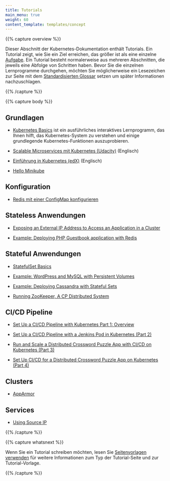 ```yaml
---
title: Tutorials
main_menu: true
weight: 60
content_template: templates/concept
---
```


{{% capture overview %}}

Dieser Abschnitt der Kubernetes-Dokumentation enthält Tutorials.
Ein Tutorial zeigt, wie Sie ein Ziel erreichen, das größer ist als eine einzelne [Aufgabe](/docs/tasks/). 
Ein Tutorial besteht normalerweise aus mehreren Abschnitten, die jeweils eine Abfolge von Schritten haben.
Bevor Sie die einzelnen Lernprogramme durchgehen, möchten Sie möglicherweise ein Lesezeichen zur Seite mit dem [Standardisierten Glossar](/docs/reference/glossary/) setzen um später Informationen nachzuschlagen.

{{% /capture %}}

{{% capture body %}}

## Grundlagen

* [Kubernetes Basics](/docs/tutorials/kubernetes-basics/) ist ein ausführliches interaktives Lernprogramm, das Ihnen hilft, das Kubernetes-System zu verstehen und einige grundlegende Kubernetes-Funktionen auszuprobieren.

* [Scalable Microservices mit Kubernetes (Udacity)](https://www.udacity.com/course/scalable-microservices-with-kubernetes--ud615) (Englisch)

* [Einführung in Kubernetes (edX)](https://www.edx.org/course/introduction-kubernetes-linuxfoundationx-lfs158x#) (Englisch)

* [Hello Minikube](/docs/tutorials/hello-minikube/)

## Konfiguration

* [Redis mit einer ConfigMap konfigurieren](/docs/tutorials/configuration/configure-redis-using-configmap/)

## Stateless Anwendungen

* [Exposing an External IP Address to Access an Application in a Cluster](/docs/tutorials/stateless-application/expose-external-ip-address/)

* [Example: Deploying PHP Guestbook application with Redis](/docs/tutorials/stateless-application/guestbook/)

## Stateful Anwendungen

* [StatefulSet Basics](/docs/tutorials/stateful-application/basic-stateful-set/)

* [Example: WordPress and MySQL with Persistent Volumes](/docs/tutorials/stateful-application/mysql-wordpress-persistent-volume/)

* [Example: Deploying Cassandra with Stateful Sets](/docs/tutorials/stateful-application/cassandra/)

* [Running ZooKeeper, A CP Distributed System](/docs/tutorials/stateful-application/zookeeper/)

## CI/CD Pipeline

* [Set Up a CI/CD Pipeline with Kubernetes Part 1: Overview](https://www.linux.com/blog/learn/chapter/Intro-to-Kubernetes/2017/5/set-cicd-pipeline-kubernetes-part-1-overview)

* [Set Up a CI/CD Pipeline with a Jenkins Pod in Kubernetes (Part 2)](https://www.linux.com/blog/learn/chapter/Intro-to-Kubernetes/2017/6/set-cicd-pipeline-jenkins-pod-kubernetes-part-2)

* [Run and Scale a Distributed Crossword Puzzle App with CI/CD on Kubernetes (Part 3)](https://www.linux.com/blog/learn/chapter/intro-to-kubernetes/2017/6/run-and-scale-distributed-crossword-puzzle-app-cicd-kubernetes-part-3)

* [Set Up CI/CD for a Distributed Crossword Puzzle App on Kubernetes (Part 4)](https://www.linux.com/blog/learn/chapter/intro-to-kubernetes/2017/6/set-cicd-distributed-crossword-puzzle-app-kubernetes-part-4)

## Clusters

* [AppArmor](/docs/tutorials/clusters/apparmor/)

## Services

* [Using Source IP](/docs/tutorials/services/source-ip/)

{{% /capture %}}

{{% capture whatsnext %}}

Wenn Sie ein Tutorial schreiben möchten, lesen Sie
[Seitenvorlagen verwenden](/docs/home/contribute/page-templates/)
für weitere Informationen zum Typ der Tutorial-Seite und zur Tutorial-Vorlage.

{{% /capture %}}
